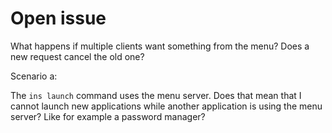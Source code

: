 # Open issue

What happens if multiple clients want something from the menu? Does a new
request cancel the old one?

Scenario a:

The `ins launch` command uses the menu server. Does that mean that I cannot
launch new applications while another application is using the menu server? Like
for example a password manager?
